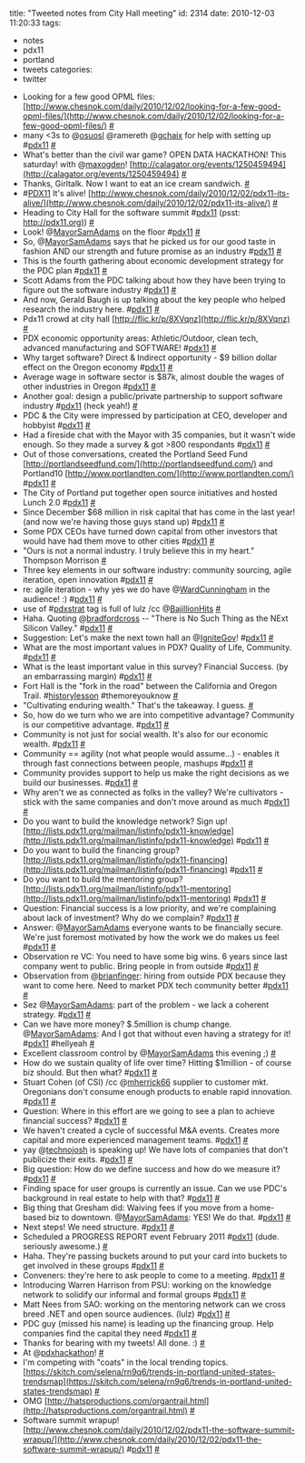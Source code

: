 title: "Tweeted notes from City Hall meeting"
id: 2314
date: 2010-12-03 11:20:33
tags: 
- notes
- pdx11
- portland
- tweets
categories: 
- twitter

*   Looking for a few good OPML files: [http://www.chesnok.com/daily/2010/12/02/looking-for-a-few-good-opml-files/](http://www.chesnok.com/daily/2010/12/02/looking-for-a-few-good-opml-files/) [#](http://twitter.com/selenamarie/statuses/10367242147471361)
*   many &lt;3s to @[osuosl](http://twitter.com/osuosl) @ramereth @[gchaix](http://twitter.com/gchaix) for help with setting up #[pdx11](http://search.twitter.com/search?q=%23pdx11) [#](http://twitter.com/selenamarie/statuses/10389735264489472)
*   What&#039;s better than the civil war game? OPEN DATA HACKATHON! This saturday! with @[maxogden](http://twitter.com/maxogden)! [http://calagator.org/events/1250459494](http://calagator.org/events/1250459494) [#](http://twitter.com/selenamarie/statuses/10407156880773120)
*   Thanks, Girltalk. Now I want to eat an ice cream sandwich. [#](http://twitter.com/selenamarie/statuses/10434985920040960)
*   #[PDX11](http://search.twitter.com/search?q=%23PDX11)  It&#039;s alive! [http://www.chesnok.com/daily/2010/12/02/pdx11-its-alive/](http://www.chesnok.com/daily/2010/12/02/pdx11-its-alive/) [#](http://twitter.com/selenamarie/statuses/10451578909622272)
*   Heading to City Hall for the software summit #[pdx11](http://search.twitter.com/search?q=%23pdx11) (psst: [http://pdx11.org)](http://pdx11.org)) [#](http://twitter.com/selenamarie/statuses/10484254785929216)
*   Look! @[MayorSamAdams](http://twitter.com/MayorSamAdams) on the floor #[pdx11](http://search.twitter.com/search?q=%23pdx11) [#](http://twitter.com/selenamarie/statuses/10500712190447616)
*   So, @[MayorSamAdams](http://twitter.com/MayorSamAdams) says that he picked us for our good taste in fashion AND our strength and future promise as an industry #[pdx11](http://search.twitter.com/search?q=%23pdx11) [#](http://twitter.com/selenamarie/statuses/10500877567655936)
*   This is the fourth gathering about economic development strategy for the PDC plan #[pdx11](http://search.twitter.com/search?q=%23pdx11) [#](http://twitter.com/selenamarie/statuses/10501240123297792)
*   Scott Adams from the PDC talking about how they have been trying to figure out the software industry #[pdx11](http://search.twitter.com/search?q=%23pdx11) [#](http://twitter.com/selenamarie/statuses/10501873123463168)
*   And now, Gerald Baugh is up talking about the key people who helped research the industry here. #[pdx11](http://search.twitter.com/search?q=%23pdx11) [#](http://twitter.com/selenamarie/statuses/10502519092412416)
*   Pdx11 crowd at city hall [http://flic.kr/p/8XVqnz](http://flic.kr/p/8XVqnz) [#](http://twitter.com/selenamarie/statuses/10502616056336384)
*   PDX economic opportunity areas: Athletic/Outdoor, clean tech, advanced manufacturing and SOFTWARE! #[pdx11](http://search.twitter.com/search?q=%23pdx11) [#](http://twitter.com/selenamarie/statuses/10502665649786880)
*   Why target software? Direct &amp; Indirect opportunity - $9 billion dollar effect on the Oregon economy #[pdx11](http://search.twitter.com/search?q=%23pdx11) [#](http://twitter.com/selenamarie/statuses/10502937126109184)
*   Average wage in software sector is $87k, almost double the wages of other industries in Oregon #[pdx11](http://search.twitter.com/search?q=%23pdx11) [#](http://twitter.com/selenamarie/statuses/10503065991909377)
*   Another goal: design a public/private partnership to support software industry #[pdx11](http://search.twitter.com/search?q=%23pdx11) (heck yeah!) [#](http://twitter.com/selenamarie/statuses/10503335970873344)
*   PDC &amp; the City were impressed by participation at CEO, developer and hobbyist #[pdx11](http://search.twitter.com/search?q=%23pdx11) [#](http://twitter.com/selenamarie/statuses/10503756240125952)
*   Had a fireside chat with the Mayor with 35 companies, but it wasn&#039;t wide enough. So they made a survey &amp; got &gt;800 respondants #[pdx11](http://search.twitter.com/search?q=%23pdx11) [#](http://twitter.com/selenamarie/statuses/10504011077648384)
*   Out of those conversations, created the Portland Seed Fund [http://portlandseedfund.com/](http://portlandseedfund.com/) and Portland10 [http://www.portlandten.com/](http://www.portlandten.com/) #[pdx11](http://search.twitter.com/search?q=%23pdx11) [#](http://twitter.com/selenamarie/statuses/10504179185356800)
*   The City of Portland put together open source initiatives and hosted Lunch 2.0 #[pdx11](http://search.twitter.com/search?q=%23pdx11) [#](http://twitter.com/selenamarie/statuses/10504248965996544)
*   Since December $68 million in risk capital that has come in the last year! (and now we&#039;re having those guys stand up) #[pdx11](http://search.twitter.com/search?q=%23pdx11) [#](http://twitter.com/selenamarie/statuses/10504497084243968)
*   Some PDX CEOs have turned down capital from other investors that would have had them move to other cities #[pdx11](http://search.twitter.com/search?q=%23pdx11) [#](http://twitter.com/selenamarie/statuses/10504651476566016)
*   &quot;Ours is not a normal industry. I truly believe this in my heart.&quot; Thompson Morrison [#](http://twitter.com/selenamarie/statuses/10505127194525696)
*   Three key elements in our software industry: community sourcing, agile iteration, open innovation #[pdx11](http://search.twitter.com/search?q=%23pdx11) [#](http://twitter.com/selenamarie/statuses/10505370002788352)
*   re: agile iteration - why yes we do have @[WardCunningham](http://twitter.com/WardCunningham) in the audience! :) #[pdx11](http://search.twitter.com/search?q=%23pdx11) [#](http://twitter.com/selenamarie/statuses/10505647405666304)
*   use of #[pdxstrat](http://search.twitter.com/search?q=%23pdxstrat) tag is full of lulz /cc @[BajillionHits](http://twitter.com/BajillionHits) [#](http://twitter.com/selenamarie/statuses/10505862837702657)
*   Haha. Quoting @[bradfordcross](http://twitter.com/bradfordcross) -- &quot;There is No Such Thing as the NExt Silicon Valley.&quot; #[pdx11](http://search.twitter.com/search?q=%23pdx11) [#](http://twitter.com/selenamarie/statuses/10509137007874048)
*   Suggestion: Let&#039;s make the next town hall an @[IgniteGov](http://twitter.com/IgniteGov)! #[pdx11](http://search.twitter.com/search?q=%23pdx11) [#](http://twitter.com/selenamarie/statuses/10509709303877632)
*   What are the most important values in PDX? Quality of Life, Community. #[pdx11](http://search.twitter.com/search?q=%23pdx11) [#](http://twitter.com/selenamarie/statuses/10510325669433344)
*   What is the least important value in this survey? Financial Success. (by an embarrassing margin) #[pdx11](http://search.twitter.com/search?q=%23pdx11) [#](http://twitter.com/selenamarie/statuses/10510561892638720)
*   Fort Hall is the &quot;fork in the road&quot; between the California and Oregon Trail. #[historylesson](http://search.twitter.com/search?q=%23historylesson) #themoreyouknow [#](http://twitter.com/selenamarie/statuses/10511391702122496)
*   &quot;Cultivating enduring wealth.&quot; That&#039;s the takeaway. I guess. [#](http://twitter.com/selenamarie/statuses/10511674574376960)
*   So, how do we turn who we are into competitive advantage? Community is our competitive advantage. #[pdx11](http://search.twitter.com/search?q=%23pdx11) [#](http://twitter.com/selenamarie/statuses/10511978258759680)
*   Community is not just for social wealth. It&#039;s also for our economic wealth. #[pdx11](http://search.twitter.com/search?q=%23pdx11) [#](http://twitter.com/selenamarie/statuses/10512293880143872)
*   Community == agility (not what people would assume...) - enables it through fast connections between people, mashups #[pdx11](http://search.twitter.com/search?q=%23pdx11) [#](http://twitter.com/selenamarie/statuses/10512419340156928)
*   Community provides support to help us make the right decisions as we build our businesses. #[pdx11](http://search.twitter.com/search?q=%23pdx11) [#](http://twitter.com/selenamarie/statuses/10512557110464512)
*   Why aren&#039;t we as connected as folks in the valley? We&#039;re cultivators - stick with the same companies and don&#039;t move around as much #[pdx11](http://search.twitter.com/search?q=%23pdx11) [#](http://twitter.com/selenamarie/statuses/10513005078908928)
*   Do you want to build the knowledge network? Sign up! [http://lists.pdx11.org/mailman/listinfo/pdx11-knowledge](http://lists.pdx11.org/mailman/listinfo/pdx11-knowledge) #[pdx11](http://search.twitter.com/search?q=%23pdx11) [#](http://twitter.com/selenamarie/statuses/10513966656655360)
*   Do you want to build the financing group? [http://lists.pdx11.org/mailman/listinfo/pdx11-financing](http://lists.pdx11.org/mailman/listinfo/pdx11-financing) #[pdx11](http://search.twitter.com/search?q=%23pdx11) [#](http://twitter.com/selenamarie/statuses/10514314444152832)
*   Do you want to build the mentoring group? [http://lists.pdx11.org/mailman/listinfo/pdx11-mentoring](http://lists.pdx11.org/mailman/listinfo/pdx11-mentoring) #[pdx11](http://search.twitter.com/search?q=%23pdx11) [#](http://twitter.com/selenamarie/statuses/10514732725313536)
*   Question: Financial success is a low priority, and we&#039;re complaining about lack of investment? Why do we complain? #[pdx11](http://search.twitter.com/search?q=%23pdx11) [#](http://twitter.com/selenamarie/statuses/10515274696499200)
*   Answer: @[MayorSamAdams](http://twitter.com/MayorSamAdams) everyone wants to be financially secure. We&#039;re just foremost motivated by how the work we do makes us feel #[pdx11](http://search.twitter.com/search?q=%23pdx11) [#](http://twitter.com/selenamarie/statuses/10515481207242753)
*   Observation re VC: You need to have some big wins. 6 years since last company went to public. Bring people in from outside #[pdx11](http://search.twitter.com/search?q=%23pdx11) [#](http://twitter.com/selenamarie/statuses/10515929704169472)
*   Observation from @[brianfinger](http://twitter.com/brianfinger): hiring from outside PDX because they want to come here. Need to market PDX tech community better #[pdx11](http://search.twitter.com/search?q=%23pdx11) [#](http://twitter.com/selenamarie/statuses/10516254150365184)
*   Sez @[MayorSamAdams](http://twitter.com/MayorSamAdams): part of the problem - we lack a coherent strategy. #[pdx11](http://search.twitter.com/search?q=%23pdx11) [#](http://twitter.com/selenamarie/statuses/10516395154481152)
*   Can we have more money? $.5million is chump change. @[MayorSamAdams](http://twitter.com/MayorSamAdams): And I got that without even having a strategy for it! #[pdx11](http://search.twitter.com/search?q=%23pdx11) #hellyeah [#](http://twitter.com/selenamarie/statuses/10516528877281280)
*   Excellent classroom control by @[MayorSamAdams](http://twitter.com/MayorSamAdams) this evening ;) [#](http://twitter.com/selenamarie/statuses/10516747325018112)
*   How do we sustain quality of life over time? Hitting $1million - of course biz should. But then what? #[pdx11](http://search.twitter.com/search?q=%23pdx11) [#](http://twitter.com/selenamarie/statuses/10517299291230208)
*   Stuart Cohen (of CSI) /cc @[mherrick66](http://twitter.com/mherrick66) supplier to customer mkt. Oregonians don&#039;t consume enough products to enable rapid innovation. #[pdx11](http://search.twitter.com/search?q=%23pdx11) [#](http://twitter.com/selenamarie/statuses/10518238014210048)
*   Question: Where in this effort are we going to see a plan to achieve financial success? #[pdx11](http://search.twitter.com/search?q=%23pdx11) [#](http://twitter.com/selenamarie/statuses/10518361133813760)
*   We haven&#039;t created a cycle of successful M&amp;A events. Creates more capital and more experienced management teams. #[pdx11](http://search.twitter.com/search?q=%23pdx11) [#](http://twitter.com/selenamarie/statuses/10518637806886912)
*   yay @[technojosh](http://twitter.com/technojosh) is speaking up! We have lots of companies that don&#039;t publicize their exits. #[pdx11](http://search.twitter.com/search?q=%23pdx11) [#](http://twitter.com/selenamarie/statuses/10518956049698817)
*   Big question: How do we define success and how do we measure it? #[pdx11](http://search.twitter.com/search?q=%23pdx11) [#](http://twitter.com/selenamarie/statuses/10519579428134912)
*   Finding space for user groups is currently an issue. Can we use PDC&#039;s background in real estate to help with that? #[pdx11](http://search.twitter.com/search?q=%23pdx11) [#](http://twitter.com/selenamarie/statuses/10519857443373057)
*   Big thing that Gresham did: Waiving fees if you move from a home-based biz to downtown. @[MayorSamAdams](http://twitter.com/MayorSamAdams): YES! We do that. #[pdx11](http://search.twitter.com/search?q=%23pdx11) [#](http://twitter.com/selenamarie/statuses/10520119721590784)
*   Next steps! We need structure. #[pdx11](http://search.twitter.com/search?q=%23pdx11) [#](http://twitter.com/selenamarie/statuses/10521035635949568)
*   Scheduled a PROGRESS REPORT event February 2011 #[pdx11](http://search.twitter.com/search?q=%23pdx11) (dude. seriously awesome.) [#](http://twitter.com/selenamarie/statuses/10521147372216320)
*   Haha. They&#039;re passing buckets around to put your card into buckets to get involved in these groups #[pdx11](http://search.twitter.com/search?q=%23pdx11) [#](http://twitter.com/selenamarie/statuses/10521295481475072)
*   Conveners: they&#039;re here to ask people to come to a meeting. #[pdx11](http://search.twitter.com/search?q=%23pdx11) [#](http://twitter.com/selenamarie/statuses/10521460841906177)
*   Introducing Warren Harrison from PSU: working on the knowledge network to solidify our informal and formal groups #[pdx11](http://search.twitter.com/search?q=%23pdx11) [#](http://twitter.com/selenamarie/statuses/10521608036810752)
*   Matt Nees from SAO: working on the mentoring network can we cross breed .NET and open source audiences. (lulz) #[pdx11](http://search.twitter.com/search?q=%23pdx11) [#](http://twitter.com/selenamarie/statuses/10521729076043777)
*   PDC guy (missed his name) is leading up the financing group. Help companies find the capital they need #[pdx11](http://search.twitter.com/search?q=%23pdx11) [#](http://twitter.com/selenamarie/statuses/10522015605727232)
*   Thanks for bearing with my tweets! All done. :) [#](http://twitter.com/selenamarie/statuses/10522839786463233)
*   At @[pdxhackathon](http://twitter.com/pdxhackathon)! [#](http://twitter.com/selenamarie/statuses/10541527566655488)
*   I&#039;m competing with &quot;coats&quot; in the local trending topics. [https://skitch.com/selena/rn9q6/trends-in-portland-united-states-trendsmap](https://skitch.com/selena/rn9q6/trends-in-portland-united-states-trendsmap) [#](http://twitter.com/selenamarie/statuses/10546326232109056)
*   OMG [http://hatsproductions.com/organtrail.html](http://hatsproductions.com/organtrail.html) [#](http://twitter.com/selenamarie/statuses/10560606507630592)
*   Software summit wrapup! [http://www.chesnok.com/daily/2010/12/02/pdx11-the-software-summit-wrapup/](http://www.chesnok.com/daily/2010/12/02/pdx11-the-software-summit-wrapup/) #[pdx11](http://search.twitter.com/search?q=%23pdx11) [#](http://twitter.com/selenamarie/statuses/10574607211823104)
